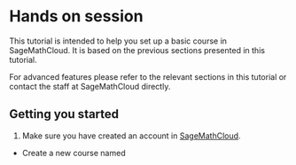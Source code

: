 # Hands on session
This tutorial is intended to help you set up a basic course in SageMathCloud. It is based on the previous sections presented in this tutorial.

For advanced features please refer to the relevant sections in this tutorial or contact the staff at SageMathCloud directly.

## Getting you started
1. Make sure you have created an account in [SageMathCloud](https://cloud.sagemath.com/).
- Create a new course named 
